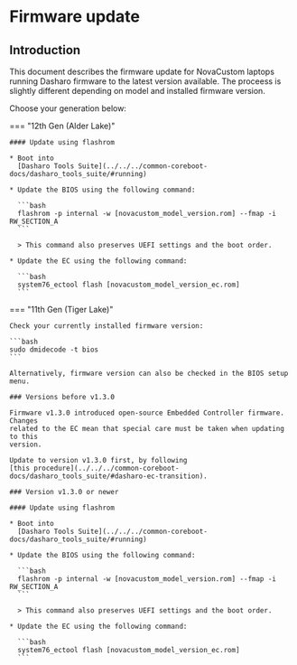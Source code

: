 # Firmware update

## Introduction

This document describes the firmware update for NovaCustom laptops running
Dasharo firmware to the latest version available. The proceess is slightly
different depending on model and installed firmware version.

Choose your generation below:

=== "12th Gen (Alder Lake)"

    #### Update using flashrom

    * Boot into
      [Dasharo Tools Suite](../../../common-coreboot-docs/dasharo_tools_suite/#running)

    * Update the BIOS using the following command:

      ```bash
      flashrom -p internal -w [novacustom_model_version.rom] --fmap -i RW_SECTION_A
      ```

      > This command also preserves UEFI settings and the boot order.

    * Update the EC using the following command:

      ```bash
      system76_ectool flash [novacustom_model_version_ec.rom]
      ```

=== "11th Gen (Tiger Lake)"

    Check your currently installed firmware version:

    ```bash
    sudo dmidecode -t bios
    ```

    Alternatively, firmware version can also be checked in the BIOS setup menu.

    ### Versions before v1.3.0

    Firmware v1.3.0 introduced open-source Embedded Controller firmware. Changes
    related to the EC mean that special care must be taken when updating to this
    version.

    Update to version v1.3.0 first, by following
    [this procedure](../../../common-coreboot-docs/dasharo_tools_suite/#dasharo-ec-transition).

    ### Version v1.3.0 or newer

    #### Update using flashrom

    * Boot into
      [Dasharo Tools Suite](../../../common-coreboot-docs/dasharo_tools_suite/#running)

    * Update the BIOS using the following command:

      ```bash
      flashrom -p internal -w [novacustom_model_version.rom] --fmap -i RW_SECTION_A
      ```

      > This command also preserves UEFI settings and the boot order.

    * Update the EC using the following command:

      ```bash
      system76_ectool flash [novacustom_model_version_ec.rom]
      ```


